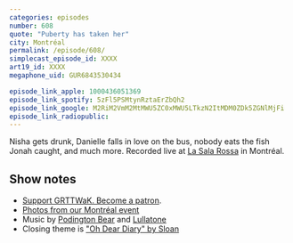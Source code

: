 ```yaml
---
categories: episodes
number: 608
quote: "Puberty has taken her"
city: Montréal
permalink: /episode/608/
simplecast_episode_id: XXXX
art19_id: XXXX
megaphone_uid: GUR6843530434

episode_link_apple: 1000436051369
episode_link_spotify: 5zFl5PSMtynRztaErZbQh2
episode_link_google: M2RiM2VmM2MtMWU5ZC0xMWU5LTkzN2ItMDM0ZDk5ZGNlMjFi
episode_link_radiopublic: 
---
```


Nisha gets drunk, Danielle falls in love on the bus, nobody eats the fish Jonah caught, and much more. Recorded live at [La Sala Rossa](https://casadelpopolo.com) in Montréal. 

## Show notes
* [Support GRTTWaK. Become a patron](https://grownupsreadthingstheywroteaskids.com/support/?utm_source=podcast&utm_medium=referral&utm_campaign=608).
* [Photos from our Montréal event](https://www.facebook.com/pg/grownupsreadthingstheywroteaskids/photos/?tab=album&album_id=10156451948198600)
* Music by [Podington Bear](https://geo.itunes.apple.com/us/artist/podington-bear/id250459572?at=10lR7u&mt=1&app=music) and [Lullatone](https://geo.itunes.apple.com/us/artist/lullatone/id34467705?at=10lR7u&mt=1&app=music)
* Closing theme is ["Oh Dear Diary" by Sloan](http://sloan.spinshop.com/details/9850)